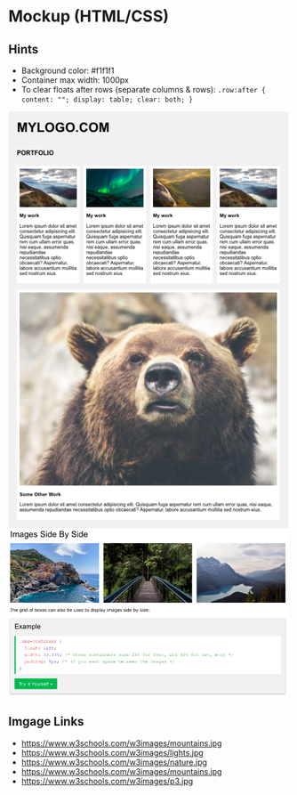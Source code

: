 # Mockup (HTML/CSS)

## Hints

- Background color: #f1f1f1
- Container max width: 1000px
- To clear floats after rows (separate columns & rows): `.row:after { content: ""; display: table; clear: both; }`

![Mockup](mockup.png)
![make pictures float](make_pictures_float.png)

## Imgage Links

- https://www.w3schools.com/w3images/mountains.jpg
- https://www.w3schools.com/w3images/lights.jpg
- https://www.w3schools.com/w3images/nature.jpg
- https://www.w3schools.com/w3images/mountains.jpg
- https://www.w3schools.com/w3images/p3.jpg
